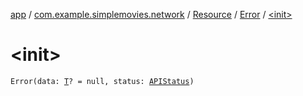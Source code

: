 [app](../../../index.md) / [com.example.simplemovies.network](../../index.md) / [Resource](../index.md) / [Error](index.md) / [&lt;init&gt;](./-init-.md)

# &lt;init&gt;

`Error(data: `[`T`](index.md#T)`? = null, status: `[`APIStatus`](../../-a-p-i-status/index.md)`)`